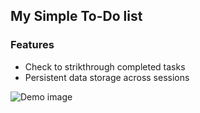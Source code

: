 ## My Simple To-Do list

### Features
- Check to strikthrough completed tasks
- Persistent data storage across sessions
  
![Demo image]([demo.png](https://github.com/ServerCrashed/To-do-list/blob/master/demo.png))
